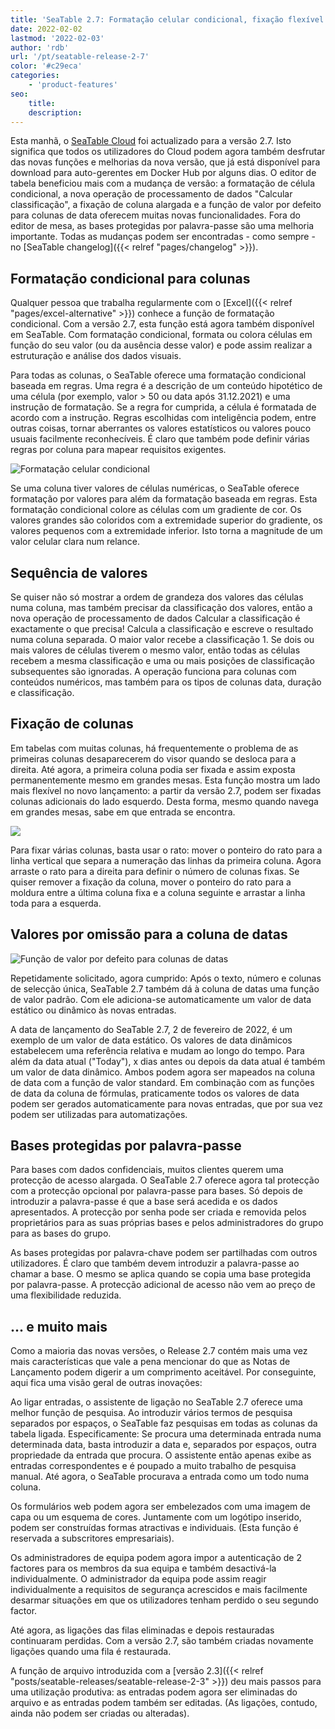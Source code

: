 ```yaml
---
title: 'SeaTable 2.7: Formatação celular condicional, fixação flexível da coluna e valor prático da data por defeito - SeaTable'
date: 2022-02-02
lastmod: '2022-02-03'
author: 'rdb'
url: '/pt/seatable-release-2-7'
color: '#c29eca'
categories:
    - 'product-features'
seo:
    title:
    description:
---
```


Esta manhã, o [SeaTable Cloud](https://cloud.seatable.io) foi actualizado para a versão 2.7. Isto significa que todos os utilizadores do Cloud podem agora também desfrutar das novas funções e melhorias da nova versão, que já está disponível para download para auto-gerentes em Docker Hub por alguns dias. O editor de tabela beneficiou mais com a mudança de versão: a formatação de célula condicional, a nova operação de processamento de dados "Calcular classificação", a fixação de coluna alargada e a função de valor por defeito para colunas de data oferecem muitas novas funcionalidades. Fora do editor de mesa, as bases protegidas por palavra-passe são uma melhoria importante. Todas as mudanças podem ser encontradas - como sempre - no [SeaTable changelog]({{< relref "pages/changelog" >}}).

## Formatação condicional para colunas

Qualquer pessoa que trabalha regularmente com o [Excel]({{< relref "pages/excel-alternative" >}}) conhece a função de formatação condicional. Com a versão 2.7, esta função está agora também disponível em SeaTable. Com formatação condicional, formata ou colora células em função do seu valor (ou da ausência desse valor) e pode assim realizar a estruturação e análise dos dados visuais.

Para todas as colunas, o SeaTable oferece uma formatação condicional baseada em regras. Uma regra é a descrição de um conteúdo hipotético de uma célula (por exemplo, valor > 50 ou data após 31.12.2021) e uma instrução de formatação. Se a regra for cumprida, a célula é formatada de acordo com a instrução. Regras escolhidas com inteligência podem, entre outras coisas, tornar aberrantes os valores estatísticos ou valores pouco usuais facilmente reconhecíveis. É claro que também pode definir várias regras por coluna para mapear requisitos exigentes.

![Formatação celular condicional](Conditional_cell_formatting2.png)

Se uma coluna tiver valores de células numéricas, o SeaTable oferece formatação por valores para além da formatação baseada em regras. Esta formatação condicional colore as células com um gradiente de cor. Os valores grandes são coloridos com a extremidade superior do gradiente, os valores pequenos com a extremidade inferior. Isto torna a magnitude de um valor celular clara num relance.

## Sequência de valores

Se quiser não só mostrar a ordem de grandeza dos valores das células numa coluna, mas também precisar da classificação dos valores, então a nova operação de processamento de dados Calcular a classificação é exactamente o que precisa! Calcula a classificação e escreve o resultado numa coluna separada. O maior valor recebe a classificação 1. Se dois ou mais valores de células tiverem o mesmo valor, então todas as células recebem a mesma classificação e uma ou mais posições de classificação subsequentes são ignoradas. A operação funciona para colunas com conteúdos numéricos, mas também para os tipos de colunas data, duração e classificação.

## Fixação de colunas

Em tabelas com muitas colunas, há frequentemente o problema de as primeiras colunas desaparecerem do visor quando se desloca para a direita. Até agora, a primeira coluna podia ser fixada e assim exposta permanentemente mesmo em grandes mesas. Esta função mostra um lado mais flexível no novo lançamento: a partir da versão 2.7, podem ser fixadas colunas adicionais do lado esquerdo. Desta forma, mesmo quando navega em grandes mesas, sabe em que entrada se encontra.

![](Freeze-columns.png)

Para fixar várias colunas, basta usar o rato: mover o ponteiro do rato para a linha vertical que separa a numeração das linhas da primeira coluna. Agora arraste o rato para a direita para definir o número de colunas fixas. Se quiser remover a fixação da coluna, mover o ponteiro do rato para a moldura entre a última coluna fixa e a coluna seguinte e arrastar a linha toda para a esquerda.

## Valores por omissão para a coluna de datas

![Função de valor por defeito para colunas de datas](Default_value_date_column.png)

Repetidamente solicitado, agora cumprido: Após o texto, número e colunas de selecção única, SeaTable 2.7 também dá à coluna de datas uma função de valor padrão. Com ele adiciona-se automaticamente um valor de data estático ou dinâmico às novas entradas.

A data de lançamento do SeaTable 2.7, 2 de fevereiro de 2022, é um exemplo de um valor de data estático. Os valores de data dinâmicos estabelecem uma referência relativa e mudam ao longo do tempo. Para além da data atual ("Today"), x dias antes ou depois da data atual é também um valor de data dinâmico. Ambos podem agora ser mapeados na coluna de data com a função de valor standard. Em combinação com as funções de data da coluna de fórmulas, praticamente todos os valores de data podem ser gerados automaticamente para novas entradas, que por sua vez podem ser utilizadas para automatizações.

## Bases protegidas por palavra-passe

Para bases com dados confidenciais, muitos clientes querem uma protecção de acesso alargada. O SeaTable 2.7 oferece agora tal protecção com a protecção opcional por palavra-passe para bases. Só depois de introduzir a palavra-passe é que a base será acedida e os dados apresentados. A protecção por senha pode ser criada e removida pelos proprietários para as suas próprias bases e pelos administradores do grupo para as bases do grupo.

As bases protegidas por palavra-chave podem ser partilhadas com outros utilizadores. É claro que também devem introduzir a palavra-passe ao chamar a base. O mesmo se aplica quando se copia uma base protegida por palavra-passe. A protecção adicional de acesso não vem ao preço de uma flexibilidade reduzida.

## ... e muito mais

Como a maioria das novas versões, o Release 2.7 contém mais uma vez mais características que vale a pena mencionar do que as Notas de Lançamento podem digerir a um comprimento aceitável. Por conseguinte, aqui fica uma visão geral de outras inovações:

Ao ligar entradas, o assistente de ligação no SeaTable 2.7 oferece uma melhor função de pesquisa. Ao introduzir vários termos de pesquisa separados por espaços, o SeaTable faz pesquisas em todas as colunas da tabela ligada. Especificamente: Se procura uma determinada entrada numa determinada data, basta introduzir a data e, separados por espaços, outra propriedade da entrada que procura. O assistente então apenas exibe as entradas correspondentes e é poupado a muito trabalho de pesquisa manual. Até agora, o SeaTable procurava a entrada como um todo numa coluna.

Os formulários web podem agora ser embelezados com uma imagem de capa ou um esquema de cores. Juntamente com um logótipo inserido, podem ser construídas formas atractivas e individuais. (Esta função é reservada a subscritores empresariais).

Os administradores de equipa podem agora impor a autenticação de 2 factores para os membros da sua equipa e também desactivá-la individualmente. O administrador da equipa pode assim reagir individualmente a requisitos de segurança acrescidos e mais facilmente desarmar situações em que os utilizadores tenham perdido o seu segundo factor.

Até agora, as ligações das filas eliminadas e depois restauradas continuaram perdidas. Com a versão 2.7, são também criadas novamente ligações quando uma fila é restaurada.

A função de arquivo introduzida com a [versão 2.3]({{< relref "posts/seatable-releases/seatable-release-2-3" >}}) deu mais passos para uma utilização produtiva: as entradas podem agora ser eliminadas do arquivo e as entradas podem também ser editadas. (As ligações, contudo, ainda não podem ser criadas ou alteradas).
